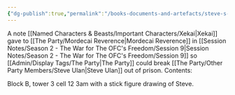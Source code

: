 ```yaml
---
{"dg-publish":true,"permalink":"/books-documents-and-artefacts/steve-s-cell-location/"}
---
```


A note [[Named Characters & Beasts/Important Characters/Xekai\|Xekai]] gave to [[The Party/Mordecai Reverence\|Mordecai Reverence]] in  [[Session Notes/Season 2 - The War for The OFC's Freedom/Session 9\|Session Notes/Season 2 - The War for The OFC's Freedom/Session 9]] so [[Admin/Display Tags/The Party\|The Party]] could break [[The Party/Other Party Members/Steve Ulan\|Steve Ulan]] out of prison. Contents:

Block B, tower 3 cell 12 3am with a stick figure drawing of Steve.